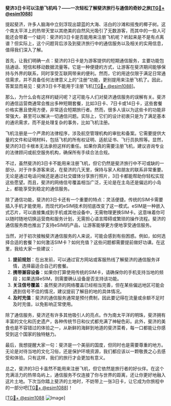 **斐济3日卡可以注册飞机吗？——一次轻松了解斐济旅行与通信的奇妙之旅[[TG💪+ @esim1088](https://t.me/s/esim1088)]**

提起斐济，许多人脑海中立刻浮现出碧蓝的大海、洁白的沙滩和摇曳的椰子树。这个南太平洋上的热带天堂以其绝美的自然风光吸引了无数游客，而其中的一些人可能还会带着一个疑问：斐济的3日卡是否能用来注册飞机呢？听起来是不是有点离谱？但实际上，这个问题背后涉及到斐济旅行中的通信服务以及相关的实用信息，值得我们深入了解。

首先，让我们明确一点：斐济的3日卡是为游客提供的短期通信服务，主要功能包括通话、短信和移动数据流量等。它是一种便捷的方式，让游客在斐济期间能够保持与外界的联系，同时享受互联网带来的便利。然而，它的用途仅限于满足日常通信需求，并不具备任何法律意义上的“注册”功能，更别提用来注册飞机了。因此，答案显而易见：斐济3日卡不能用于注册飞机[[TG💪+ @esim1088](https://t.me/s/esim1088)]。

那么，为什么会有这样的疑问呢？这可能与人们对斐济通信服务的误解有关。斐济的通信运营商通常会推出多种短期套餐，比如3日卡、7日卡或14日卡，这些套餐价格实惠且使用方便，非常适合短期旅行者。然而，很多人误以为这些卡的功能非常强大，甚至可以解决一切通信问题。实际上，它们的设计初衷只是为了满足基本的通讯需求，而不是处理复杂的事务，比如飞机注册。

飞机注册是一个严肃的法律程序，涉及航空管理机构的审批和备案。它需要提供大量的文件和证明材料，包括飞机的所有权证明、适航证书、飞行员执照等。显然，斐济的3日卡根本无法承担这样的重任。如果你真的需要注册飞机，建议咨询专业的法律顾问或航空服务机构，确保所有手续合法合规。

不过，虽然斐济的3日卡不能用来注册飞机，但它仍然是斐济旅行中不可或缺的一部分。对于许多游客来说，在斐济的几天里，保持与家人和朋友的联系非常重要。无论是通过电话问候还是通过社交媒体分享旅行照片，3日卡都能帮助你轻松实现这些愿望。而且，斐济的网络信号覆盖相当广泛，无论是在主岛还是偏远的小岛上，都能享受到稳定的通信服务。

除了通信功能，斐济的3日卡还有一个重要的特点：灵活便捷。传统的SIM卡需要插入手机才能使用，而现代的eSIM技术则彻底改变了这一模式。eSIM是一种嵌入式芯片，可以直接集成到手机或其他设备中，无需物理更换SIM卡。这意味着你可以随时随地切换运营商和服务计划，无需担心语言障碍或繁琐的操作流程。斐济的通信服务商也推出了支持eSIM的产品，让游客能够更方便地享受通信服务。

当然，对于初次接触斐济通信服务的人来说，可能会感到有些困惑。例如，如何选择合适的套餐？如何激活SIM卡？如何充值？这些问题都需要提前做好功课。在这里，我给大家一些建议：

1. **提前规划**：在出发前，可以通过官方网站或客服热线了解斐济的通信服务详情，选择最适合自己的套餐。
2. **携带兼容设备**：如果你打算使用传统的SIM卡，请确保你的手机支持当地的频段；如果选择eSIM，则需要确认设备是否支持该功能。
3. **关注信号覆盖**：虽然斐济的网络覆盖已经相当完善，但在某些偏远地区可能会遇到信号不佳的情况，建议提前了解目的地的具体情况。
4. **及时充值**：斐济的通信服务通常是预付费制，因此要记得在流量或余额不足时及时充值，以免影响正常使用。

除了通信服务，斐济还有许多其他吸引人的亮点。作为南太平洋的明珠，斐济拥有丰富的文化和历史遗产，各种传统节日和仪式都充满了神秘色彩。此外，斐济的美食也是不容错过的体验之一，从新鲜的海鲜到地道的斐济菜肴，每一口都能让你感受到这个国家的独特魅力。

最后，我想提醒大家一句：斐济是一个美丽的国度，但同时也是需要尊重的地方。无论是对待当地的文化习俗，还是保护环境资源，我们都应该以一颗敬畏之心去感受和体验。只有这样，我们的旅行才会更加有意义。

总之，斐济的3日卡虽然不能用来注册飞机，但它依然是旅行者的好伙伴。在这个充满活力的热带岛屿上，通信服务不仅连接了你与世界的距离，还让你更好地融入这片土地。下次当你踏上斐济的土地时，不妨带上一张3日卡，让它成为你旅程中的一部分吧[[TG💪+ @esim1088](https://t.me/s/esim1088)]！

[[TG💪+ @esim1088](https://t.me/s/esim1088) ![Image](https://i.postimg.cc/4NQfJmqS/Snipaste-2025-05-13-00-14-12.png)]